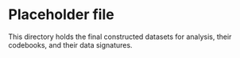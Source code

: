 # Placeholder file

This directory holds the final constructed datasets for analysis,
their codebooks, and their data signatures.
